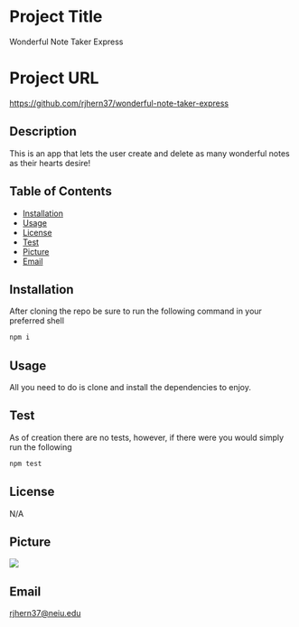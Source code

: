 
# Project Title 
Wonderful Note Taker Express


# Project URL
https://github.com/rjhern37/wonderful-note-taker-express

## Description 
This is an app that lets the user create and delete as many wonderful notes as their hearts desire!

## Table of Contents
* [Installation](#installation)
* [Usage](#usage)
* [License](#license)
* [Test](#test)
* [Picture](#picture)
* [Email](#email)


## Installation
After cloning the repo be sure to run the following command in your preferred shell
```sh 
npm i
```

## Usage
All you need to do is clone and install the dependencies to enjoy.

## Test
As of creation there are no tests, however, if there were you would simply run the following
```sh
npm test
```

## License
N/A

## Picture
<img src="https://avatars1.githubusercontent.com/u/59975055?v=4"/>

## Email
rjhern37@neiu.edu
